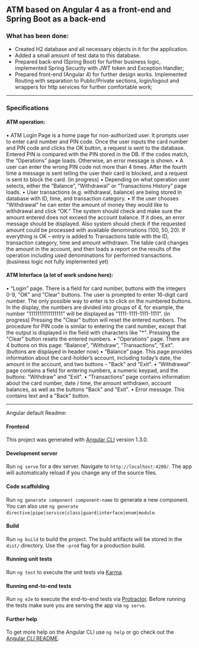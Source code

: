 ## ATM based on Angular 4 as a front-end and Spring Boot as a back-end

### What has been done:
- Created H2 database and all necessary objects in it for the application.
- Added a small amount of test data to this database.
- Prepared back-end (Spring Boot) for further business logic, implemented Spring Security with JWT token and Exception Handler;
- Prepared front-end (Angular 4) for further design works. Implemented Routing with separation to Public/Private sections, login/logout and wrappers for http services for further comfortable work;

-----------------------------------------------

### Specifications

#### ATM operation:
• ATM Login Page is a home page for non-authorized user. It prompts user to enter card number and PIN code. Once the user inputs the card number and PIN code and clicks the OK button, a request is sent to the database. Entered PIN is compared with the PIN stored in the DB. If the codes match, the “Operations” page loads. Otherwise, an error message is shown. 
• A user can enter the wrong PIN code not more than 4 times. After the fourth time a message is sent telling the user their card is blocked, and a request is sent to block the card. (in progress) 
• Depending on what operation user selects, either the “Balance”, “Withdrawal” or “Transactions History” page loads.
• User transactions (e.g. withdrawal, balance) are being stored in database with ID, time, and transaction category.
• If the user chooses "Withdrawal” he can enter the amount of money they would like to withdrawal and click “OK.” The system should check and make sure the amount entered does not exceed the account balance. If it does, an error message should be displayed. Also system should check if the requested amount could be processed with available denominations (100, 50, 20). If everything is OK – entry is added to Transactions table with the ID, transaction category, time and amount withdrawn. The table card changes the amount in the account, and then loads a report on the results of the operation including used denominations for performed transactions. (business logic not fully implemented yet)

#### ATM Interface (a lot of work undone here):
• “Login” page. There is a field for card number, buttons with the integers 0-9, "OK" and "Clear" buttons. The user is prompted to enter 16-digit card number. The only possible way to enter is to click on the numbered buttons. In the display, the numbers are divided into groups of 4, for example, the number "1111111111111111" will be displayed as "1111-1111-1111-1111". (in progress) Pressing the "Clear" button will reset the entered numbers. The procedure for PIN code is similar to entering the card number, except that the output is displayed in the field with characters like "*". Pressing the "Clear" button resets the entered numbers.
• “Operations” page. There are 4 buttons on this page: “Balance”, “Withdraw”, “Transactions”, “Exit”. (buttons are displayed in header now)
• “Balance” page. This page provides information about the card-holder’s account, including today’s date, the amount in the account, and two buttons - "Back" and "Exit".
• “Withdrawal” page contains a field for entering numbers, a numeric keypad, and the buttons: "Withdraw" and "Exit".
• “Transactions” page contains information about the card number, date / time, the amount withdrawn, account balances, as well as the buttons "Back" and "Exit".
• Error message. This contains text and a "Back" button.

--------------------------------
Angular default Readme:

#### Frontend

This project was generated with [Angular CLI](https://github.com/angular/angular-cli) version 1.3.0.

#### Development server

Run `ng serve` for a dev server. Navigate to `http://localhost:4200/`. The app will automatically reload if you change any of the source files.

#### Code scaffolding

Run `ng generate component component-name` to generate a new component. You can also use `ng generate directive|pipe|service|class|guard|interface|enum|module`.

#### Build

Run `ng build` to build the project. The build artifacts will be stored in the `dist/` directory. Use the `-prod` flag for a production build.

#### Running unit tests

Run `ng test` to execute the unit tests via [Karma](https://karma-runner.github.io).

#### Running end-to-end tests

Run `ng e2e` to execute the end-to-end tests via [Protractor](http://www.protractortest.org/).
Before running the tests make sure you are serving the app via `ng serve`.

#### Further help

To get more help on the Angular CLI use `ng help` or go check out the [Angular CLI README](https://github.com/angular/angular-cli/blob/master/README.md).
